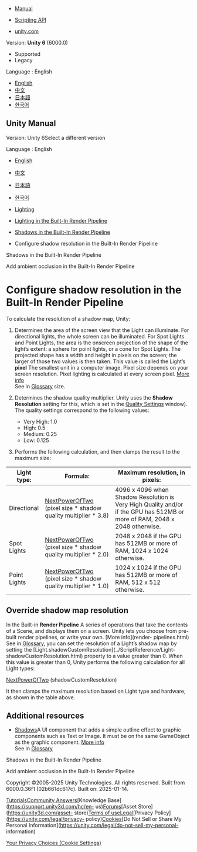[](https://docs.unity3d.com)

  * [Manual](../Manual/index.html)
  * [Scripting API](../ScriptReference/index.html)

  * [unity.com](https://unity.com/)

Version: **Unity 6** (6000.0)

  * Supported
  * Legacy

Language : English

  * [English](/Manual/shadow-resolution-birp.html)
  * [中文](/cn/current/Manual/shadow-resolution-birp.html)
  * [日本語](/ja/current/Manual/shadow-resolution-birp.html)
  * [한국어](/kr/current/Manual/shadow-resolution-birp.html)

[](https://docs.unity3d.com)

## Unity Manual

Version: Unity 6Select a different version

Language : English

  * [English](/Manual/shadow-resolution-birp.html)
  * [中文](/cn/current/Manual/shadow-resolution-birp.html)
  * [日本語](/ja/current/Manual/shadow-resolution-birp.html)
  * [한국어](/kr/current/Manual/shadow-resolution-birp.html)

  * [Lighting](LightingOverview.html)
  * [Lighting in the Built-In Render Pipeline](lighting-birp.html)
  * [Shadows in the Built-In Render Pipeline](shadows-in-birp.html)
  * Configure shadow resolution in the Built-In Render Pipeline

[](shadows-in-birp.html)

Shadows in the Built-In Render Pipeline

[](LightingBakedAmbientOcclusion.html)

Add ambient occlusion in the Built-In Render Pipeline

# Configure shadow resolution in the Built-In Render Pipeline

To calculate the resolution of a shadow map, Unity:

  1. Determines the area of the screen view that the Light can illuminate. For directional lights, the whole screen can be illuminated. For Spot Lights and Point Lights, the area is the onscreen projection of the shape of the light’s extent: a sphere for point lights, or a cone for Spot Lights. The projected shape has a width and height in pixels on the screen; the larger of those two values is then taken. This value is called the Light’s **pixel** The smallest unit in a computer image. Pixel size depends on your screen resolution. Pixel lighting is calculated at every screen pixel. [More info](ShadowPerformance.html)  
See in [Glossary](Glossary.html#pixel) size.

  2. Determines the shadow quality multiplier. Unity uses the **Shadow Resolution** setting for this, which is set in the [Quality Settings](class-QualitySettings.html) window). The quality settings correspond to the following values: 
     * Very High: 1.0
     * High: 0.5
     * Medium: 0.25
     * Low: 0.125
  3. Performs the following calculation, and then clamps the result to the maximum size:

**Light type:** | **Formula:** | **Maximum resolution, in pixels:**  
---|---|---  
Directional |  [NextPowerOfTwo](../ScriptReference/Mathf.NextPowerOfTwo.html) (pixel size * shadow quality multiplier * 3.8) | 4096 x 4096 when Shadow Resolution is Very High Quality and/or if the GPU has 512MB or more of RAM, 2048 x 2048 otherwise.  
Spot Lights |  [NextPowerOfTwo](../ScriptReference/Mathf.NextPowerOfTwo.html) (pixel size * shadow quality multiplier * 2.0) | 2048 x 2048 if the GPU has 512MB or more of RAM, 1024 x 1024 otherwise.  
Point Lights |  [NextPowerOfTwo](../ScriptReference/Mathf.NextPowerOfTwo.html) (pixel size * shadow quality multiplier * 1.0) | 1024 x 1024 if the GPU has 512MB or more of RAM, 512 x 512 otherwise.  
  
## Override shadow map resolution

In the Built-in **Render Pipeline** A series of operations that take the
contents of a Scene, and displays them on a screen. Unity lets you choose from
pre-built render pipelines, or write your own. [More info](render-
pipelines.html)  
See in [Glossary](Glossary.html#Renderpipeline), you can set the resolution of
a Light’s shadow map by setting the
[Light.shadowCustomResolution](../ScriptReference/Light-
shadowCustomResolution.html) property to a value greater than 0. When this
value is greater than 0, Unity performs the following calculation for all
Light types:

[NextPowerOfTwo](../ScriptReference/Mathf.NextPowerOfTwo.html)
(shadowCustomResolution)

It then clamps the maximum resolution based on Light type and hardware, as
shown in the table above.

## Additional resources

  * [Shadows](Shadows.html)A UI component that adds a simple outline effect to graphic components such as Text or Image. It must be on the same GameObject as the graphic component. [More info](https://docs.unity3d.com/Packages/com.unity.ugui@latest/index.html?subfolder=/manual/script-Shadow.html)  
See in [Glossary](Glossary.html#Shadow)

[](shadows-in-birp.html)

Shadows in the Built-In Render Pipeline

[](LightingBakedAmbientOcclusion.html)

Add ambient occlusion in the Built-In Render Pipeline

Copyright ©2005-2025 Unity Technologies. All rights reserved. Built from
6000.0.36f1 (02b661dc617c). Built on: 2025-01-14.

[Tutorials](https://learn.unity.com/)[Community
Answers](https://answers.unity3d.com)[Knowledge
Base](https://support.unity3d.com/hc/en-
us)[Forums](https://forum.unity3d.com)[Asset Store](https://unity3d.com/asset-
store)[Terms of
use](https://docs.unity3d.com/Manual/TermsOfUse.html)[Legal](https://unity.com/legal)[Privacy
Policy](https://unity.com/legal/privacy-
policy)[Cookies](https://unity.com/legal/cookie-policy)[Do Not Sell or Share
My Personal Information](https://unity.com/legal/do-not-sell-my-personal-
information)

[Your Privacy Choices (Cookie Settings)](javascript:void\(0\);)


